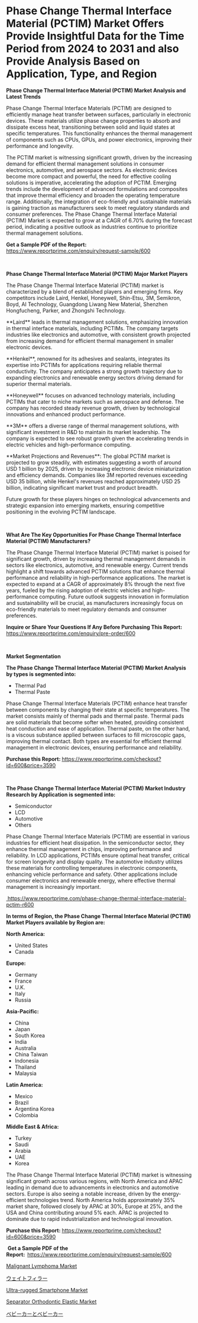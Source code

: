 <p><h1>Phase Change Thermal Interface Material (PCTIM) Market Offers Provide Insightful Data for the Time Period from 2024 to 2031 and also Provide Analysis Based on Application, Type, and Region</h1></p><p><strong>Phase Change Thermal Interface Material (PCTIM) Market Analysis and Latest Trends</strong></p>
<p><p>Phase Change Thermal Interface Materials (PCTIM) are designed to efficiently manage heat transfer between surfaces, particularly in electronic devices. These materials utilize phase change properties to absorb and dissipate excess heat, transitioning between solid and liquid states at specific temperatures. This functionality enhances the thermal management of components such as CPUs, GPUs, and power electronics, improving their performance and longevity.</p><p>The PCTIM market is witnessing significant growth, driven by the increasing demand for efficient thermal management solutions in consumer electronics, automotive, and aerospace sectors. As electronic devices become more compact and powerful, the need for effective cooling solutions is imperative, accelerating the adoption of PCTIM. Emerging trends include the development of advanced formulations and composites that improve thermal efficiency and broaden the operating temperature range. Additionally, the integration of eco-friendly and sustainable materials is gaining traction as manufacturers seek to meet regulatory standards and consumer preferences. The Phase Change Thermal Interface Material (PCTIM) Market is expected to grow at a CAGR of 6.70% during the forecast period, indicating a positive outlook as industries continue to prioritize thermal management solutions.</p></p>
<p><strong>Get a Sample PDF of the Report:&nbsp;</strong> <a href="https://www.reportprime.com/enquiry/request-sample/600">https://www.reportprime.com/enquiry/request-sample/600</a></p>
<p>&nbsp;</p>
<p><strong>Phase Change Thermal Interface Material (PCTIM) Major Market Players</strong></p>
<p><p>The Phase Change Thermal Interface Material (PCTIM) market is characterized by a blend of established players and emerging firms. Key competitors include Laird, Henkel, Honeywell, Shin-Etsu, 3M, Semikron, Boyd, AI Technology, Guangdong Liwang New Material, Shenzhen Hongfucheng, Parker, and Zhongshi Technology.</p><p>**Laird** leads in thermal management solutions, emphasizing innovation in thermal interface materials, including PCTIMs. The company targets industries like electronics and automotive, with consistent growth projected from increasing demand for efficient thermal management in smaller electronic devices.</p><p>**Henkel**, renowned for its adhesives and sealants, integrates its expertise into PCTIMs for applications requiring reliable thermal conductivity. The company anticipates a strong growth trajectory due to expanding electronics and renewable energy sectors driving demand for superior thermal materials.</p><p>**Honeywell** focuses on advanced technology materials, including PCTIMs that cater to niche markets such as aerospace and defense. The company has recorded steady revenue growth, driven by technological innovations and enhanced product performance.</p><p>**3M** offers a diverse range of thermal management solutions, with significant investment in R&D to maintain its market leadership. The company is expected to see robust growth given the accelerating trends in electric vehicles and high-performance computing.</p><p>**Market Projections and Revenues**: The global PCTIM market is projected to grow steadily, with estimates suggesting a worth of around USD 1 billion by 2025, driven by increasing electronic device miniaturization and efficiency demands. Companies like 3M reported revenues exceeding USD 35 billion, while Henkel's revenues reached approximately USD 25 billion, indicating significant market trust and product breadth.</p><p>Future growth for these players hinges on technological advancements and strategic expansion into emerging markets, ensuring competitive positioning in the evolving PCTIM landscape.</p></p>
<p>&nbsp;</p>
<p><strong>What Are The Key Opportunities For Phase Change Thermal Interface Material (PCTIM) Manufacturers?</strong></p>
<p><p>The Phase Change Thermal Interface Material (PCTIM) market is poised for significant growth, driven by increasing thermal management demands in sectors like electronics, automotive, and renewable energy. Current trends highlight a shift towards advanced PCTIM solutions that enhance thermal performance and reliability in high-performance applications. The market is expected to expand at a CAGR of approximately 8% through the next five years, fueled by the rising adoption of electric vehicles and high-performance computing. Future outlook suggests innovation in formulation and sustainability will be crucial, as manufacturers increasingly focus on eco-friendly materials to meet regulatory demands and consumer preferences.</p></p>
<p><strong>Inquire or Share Your Questions If Any Before Purchasing This Report:</strong> <a href="https://www.reportprime.com/enquiry/pre-order/600">https://www.reportprime.com/enquiry/pre-order/600</a></p>
<p>&nbsp;</p>
<p><strong>Market Segmentation</strong></p>
<p><strong>The Phase Change Thermal Interface Material (PCTIM) Market Analysis by types is segmented into:</strong></p>
<p><ul><li>Thermal Pad</li><li>Thermal Paste</li></ul></p>
<p><p>Phase Change Thermal Interface Materials (PCTIM) enhance heat transfer between components by changing their state at specific temperatures. The market consists mainly of thermal pads and thermal paste. Thermal pads are solid materials that become softer when heated, providing consistent heat conduction and ease of application. Thermal paste, on the other hand, is a viscous substance applied between surfaces to fill microscopic gaps, improving thermal contact. Both types are essential for efficient thermal management in electronic devices, ensuring performance and reliability.</p></p>
<p><strong>Purchase this Report:&nbsp;</strong><a href="https://www.reportprime.com/checkout?id=600&price=3590">https://www.reportprime.com/checkout?id=600&price=3590</a></p>
<p>&nbsp;</p>
<p><strong>The Phase Change Thermal Interface Material (PCTIM) Market Industry Research by Application is segmented into:</strong></p>
<p><ul><li>Semiconductor</li><li>LCD</li><li>Automotive</li><li>Others</li></ul></p>
<p><p>Phase Change Thermal Interface Materials (PCTIM) are essential in various industries for efficient heat dissipation. In the semiconductor sector, they enhance thermal management in chips, improving performance and reliability. In LCD applications, PCTIMs ensure optimal heat transfer, critical for screen longevity and display quality. The automotive industry utilizes these materials for controlling temperatures in electronic components, enhancing vehicle performance and safety. Other applications include consumer electronics and renewable energy, where effective thermal management is increasingly important.</p></p>
<p><a href="https://www.reportprime.com/phase-change-thermal-interface-material-pctim-r600">&nbsp;https://www.reportprime.com/phase-change-thermal-interface-material-pctim-r600</a></p>
<p><strong>In terms of Region, the Phase Change Thermal Interface Material (PCTIM) Market Players available by Region are:</strong></p>
<p>
    <p> <strong> North America: </strong>
        <ul>
            <li>United States</li>
            <li>Canada</li>
        </ul>
        </p> 
    <p> <strong> Europe: </strong>
        <ul>
            <li>Germany</li>
            <li>France</li>
            <li>U.K.</li>
            <li>Italy</li>
            <li>Russia</li>
        </ul>
        </p> 
    <p> <strong> Asia-Pacific: </strong>
        <ul>
            <li>China</li>
            <li>Japan</li>
            <li>South Korea</li>
            <li>India</li>
            <li>Australia</li>
            <li>China Taiwan</li>
            <li>Indonesia</li>
            <li>Thailand</li>
            <li>Malaysia</li>
        </ul>
        </p> 
    <p> <strong> Latin America: </strong>
        <ul>
            <li>Mexico</li>
            <li>Brazil</li>
            <li>Argentina Korea</li>
            <li>Colombia</li>
        </ul>
        </p> 
    <p> <strong> Middle East & Africa: </strong>
        <ul>
            <li>Turkey</li>
            <li>Saudi</li>
            <li>Arabia</li>
            <li>UAE</li>
            <li>Korea</li>
        </ul>
    </p>
    </p>
<p><p>The Phase Change Thermal Interface Material (PCTIM) market is witnessing significant growth across various regions, with North America and APAC leading in demand due to advancements in electronics and automotive sectors. Europe is also seeing a notable increase, driven by the energy-efficient technologies trend. North America holds approximately 35% market share, followed closely by APAC at 30%, Europe at 25%, and the USA and China contributing around 5% each. APAC is projected to dominate due to rapid industrialization and technological innovation.</p></p>
<p><strong>Purchase this Report: </strong><a href="https://www.reportprime.com/checkout?id=600&price=3590">https://www.reportprime.com/checkout?id=600&price=3590</a></p>
<p>&nbsp;<strong>Get a Sample PDF of the Report:&nbsp;&nbsp;</strong><a href="https://www.reportprime.com/enquiry/request-sample/600">https://www.reportprime.com/enquiry/request-sample/600</a></p>
<p><strong></strong></p>
<p><p><a href="https://medium.com/@zoeyjohns2003/driving-market-forces-in-the-malignant-lymphoma-market-market-trends-and-future-forecasts-till-f0ccc7a02e21">Malignant Lymphoma Market</a></p><p><a href="https://medium.com/@roseperez232/2024%E5%B9%B4%E3%81%8B%E3%82%892031%E5%B9%B4%E3%81%BE%E3%81%A7%E3%81%AE11-6-%E3%81%AEcagr%E3%81%A7%E6%8B%A1%E5%A4%A7%E3%81%97%E3%81%A6%E3%81%84%E3%82%8B%E3%82%A6%E3%82%A7%E3%82%A4%E3%83%88%E3%83%95%E3%82%A3%E3%83%A9%E3%83%BC%E5%B8%82%E5%A0%B4%E3%81%AE%E8%A6%8F%E6%A8%A1%E3%81%AB%E9%96%A2%E3%81%99%E3%82%8B%E6%B4%9E%E5%AF%9F-901c257af361">ウェイトフィラー</a></p><p><a href="https://www.linkedin.com/pulse/global-ultra-rugged-smartphone-market-opportunities-forecast-h2pbf?trackingId=FzcxBFA9TFO0Kh3RlMCPtg%3D%3D">Ultra-rugged Smartphone Market</a></p><p><a href="https://issuu.com/reportprime-2/docs/separator-orthodontic-elastic-marke_2fc4ca4158e4ab">Separator Orthodontic Elastic Market</a></p><p><a href="https://medium.com/@roseperez232/%E3%83%99%E3%83%93%E3%83%BC%E3%82%AB%E3%83%BC%E3%81%A8%E6%8A%BC%E3%81%97%E8%BB%8A%E5%B8%82%E5%A0%B4-2024%E5%B9%B4%E3%81%8B%E3%82%892031%E5%B9%B4%E3%81%BE%E3%81%A7%E3%81%AE%E3%82%B0%E3%83%AD%E3%83%BC%E3%83%90%E3%83%AB%E5%B8%82%E5%A0%B4%E3%82%A4%E3%83%B3%E3%82%B5%E3%82%A4%E3%83%88%E3%81%A8%E8%B2%A9%E5%A3%B2%E5%8B%95%E5%90%91-8c96e456c58d">ベビーカーとベビーカー</a></p></p>